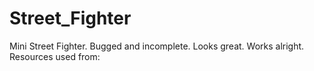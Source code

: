 # Street_Fighter
Mini Street Fighter. Bugged and incomplete. Looks great. Works alright. Resources used from:
